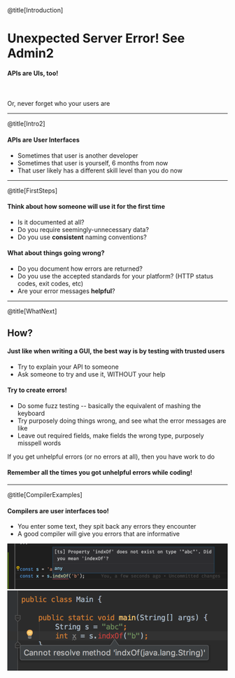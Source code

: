 @title[Introduction]

# Unexpected Server Error! See Admin2

#### APIs are UIs, too!
<br>
<br>
<span class="byline">Or, never forget who your users are</span>

---

@title[Intro2]

#### APIs are User Interfaces
- Sometimes that user is another developer
- Sometimes that user is yourself, 6 months from now
- That user likely has a different skill level than you do now

---

@title[FirstSteps]

#### Think about how someone will use it for the first time
- Is it documented at all?
- Do you require seemingly-unnecessary data?
- Do you use **consistent** naming conventions?

#### What about things going wrong?
- Do you document how errors are returned?
- Do you use the accepted standards for your platform? (HTTP status codes, exit codes, etc)
- Are your error messages **helpful**?

---

@title[WhatNext]

## How?
#### Just like when writing a GUI, the best way is by testing with trusted users
- Try to explain your API to someone
- Ask someone to try and use it, WITHOUT your help

#### Try to create errors!
- Do some fuzz testing -- basically the equivalent of mashing the keyboard
- Try purposely doing things wrong, and see what the error messages are like
- Leave out required fields, make fields the wrong type, purposely misspell words

If you get unhelpful errors (or no errors at all), then you have work to do

#### Remember all the times you got unhelpful errors while coding!

---

@title[CompilerExamples]
#### Compilers are user interfaces too!
- You enter some text, they spit back any errors they encounter
- A good compiler will give you errors that are informative

![Typescript](typescriptError.png)
![Hava](javaError.png)
